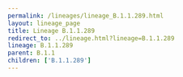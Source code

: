 ```yaml
---
permalink: /lineages/lineage_B.1.1.289.html
layout: lineage_page
title: Lineage B.1.1.289
redirect_to: ../lineage.html?lineage=B.1.1.289
lineage: B.1.1.289
parent: B.1.1
children: ['B.1.1.289']
---
```

